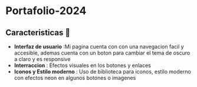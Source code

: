 # Portafolio-2024

## Caracteristicas 🤖

+ **Interfaz de usuario** :Mi pagina cuenta con con una navegacion facil y accesible, ademas cuenta con un boton para cambiar el tema de oscuro a claro y es responsive
+ **Interraccion** : Efectos visuales en los botones y enlaces
+ **Iconos y Estilo moderno** : Uso de biblioteca para iconos, estilo moderno con efectos neon en algunos botones o imagenes

